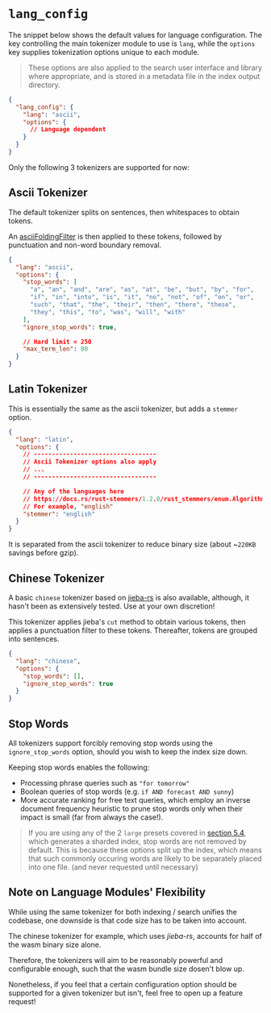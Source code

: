 # `lang_config`

The snippet below shows the default values for language configuration. The key controlling the main tokenizer module to use is `lang`, while the `options` key supplies tokenization options unique to each module.

> These options are also applied to the search user interface and library where appropriate, and is stored in a metadata file in the index output directory.

```json
{
  "lang_config": {
    "lang": "ascii",
    "options": {
      // Language dependent
    }
  }
}
```

Only the following 3 tokenizers are supported for now:

## Ascii Tokenizer

The default tokenizer splits on sentences, then whitespaces to obtain tokens.

An [asciiFoldingFilter](https://github.com/tantivy-search/tantivy/blob/main/src/tokenizer/ascii_folding_filter.rs) is then applied to these tokens, followed by punctuation and non-word boundary removal.

```json
{
  "lang": "ascii",
  "options": {
    "stop_words": [
      "a", "an", "and", "are", "as", "at", "be", "but", "by", "for",
      "if", "in", "into", "is", "it", "no", "not", "of", "on", "or",
      "such", "that", "the", "their", "then", "there", "these",
      "they", "this", "to", "was", "will", "with"
    ],
    "ignore_stop_words": true,

    // Hard limit = 250
    "max_term_len": 80
  }
}
```

## Latin Tokenizer

This is essentially the same as the ascii tokenizer, but adds a `stemmer` option.

```json
{
  "lang": "latin",
  "options": {
    // ----------------------------------
    // Ascii Tokenizer options also apply
    // ...
    // ----------------------------------

    // Any of the languages here
    // https://docs.rs/rust-stemmers/1.2.0/rust_stemmers/enum.Algorithm.html
    // For example, "english"
    "stemmer": "english"
  }
}
```

It is separated from the ascii tokenizer to reduce binary size (about ~`220KB` savings before gzip).

## Chinese Tokenizer

A basic `chinese` tokenizer based on [jieba-rs](https://github.com/messense/jieba-rs) is also available, although, it hasn't been as extensively tested. Use at your own discretion!

This tokenizer applies jieba's `cut` method to obtain various tokens, then applies a punctuation filter to these tokens. Thereafter, tokens are grouped into sentences.

```json
{
  "lang": "chinese",
  "options": {
    "stop_words": [],
    "ignore_stop_words": true
  }
}
```

## Stop Words

All tokenizers support forcibly removing stop words using the `ignore_stop_words` option, should you wish to keep the index size down.

Keeping stop words enables the following:
- Processing phrase queries such as `"for tomorrow"`
- Boolean queries of stop words (e.g. `if AND forecast AND sunny`)
- More accurate ranking for free text queries, which employ an inverse document frequency heuristic to prune stop words only when their impact is small (far from always the case!). 

> If you are using any of the 2 `large` presets covered in [section 5.4](./presets.md), which generates a sharded index, stop words are not removed by default. This is because these options split up the index, which means that such commonly occuring words are likely to be separately placed into one file. (and never requested until necessary)


## Note on Language Modules' Flexibility

While using the same tokenizer for both indexing / search unifies the codebase, one downside is that code size has to be taken into account.

The chinese tokenizer for example, which uses *jieba-rs*, accounts for half of the wasm binary size alone.

Therefore, the tokenizers will aim to be reasonably powerful and configurable enough, such that the wasm bundle size dosen't blow up.

Nonetheless, if you feel that a certain configuration option should be supported for a given tokenizer but isn't, feel free to open up a feature request!
